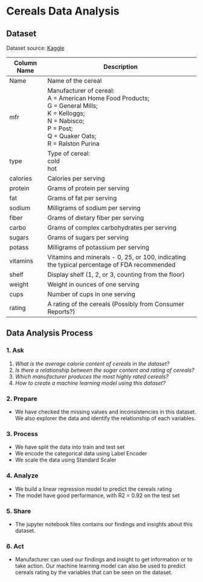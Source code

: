 # Cereals Data Analysis

## Dataset

Dataset source: [Kaggle](https://www.kaggle.com/datasets/crawford/80-cereals)

| Column Name | Description |
|-------------|-------------|
| Name | Name of the cereal |
| mfr | Manufacturer of cereal:<br>A = American Home Food Products;<br>G = General Mills;<br>K = Kelloggs;<br>N = Nabisco;<br>P = Post;<br>Q = Quaker Oats;<br>R = Ralston Purina |
| type | Type of cereal:<br>cold<br>hot |
| calories | Calories per serving |
| protein | Grams of protein per serving |
| fat | Grams of fat per serving |
| sodium | Milligrams of sodium per serving |
| fiber | Grams of dietary fiber per serving |
| carbo | Grams of complex carbohydrates per serving |
| sugars | Grams of sugars per serving |
| potass | Milligrams of potassium per serving |
| vitamins | Vitamins and minerals - 0, 25, or 100, indicating the typical percentage of FDA recommended |
| shelf | Display shelf (1, 2, or 3, counting from the floor) |
| weight | Weight in ounces of one serving |
| cups | Number of cups in one serving |
| rating | A rating of the cereals (Possibly from Consumer Reports?) |

## Data Analysis Process

### 1. Ask

1. *What is the average calorie content of cereals in the dataset?*
2. *Is there a relationship between the sugar content and rating of cereals?*
3. *Which manufacturer produces the most highly rated cereals?*
4. *How to create a machine learning model using this dataset?*

### 2. Prepare

* We have checked the missing values and inconsistencies in this dataset. We also explorer the data and identify the relationship of each variables.

### 3. Process

* We have split the data into train and test set
* We encode the categorical data using Label Encoder
* We scale the data using Standard Scaler

### 4. Analyze

* We build a linear regression model to predict the cereals rating
* The model have good performance, with R2 = 0.92 on the test set

### 5. Share

* The jupyter notebook files contains our findings and insights about this dataset.

### 6. Act

* Manufacturer can used our findings and insight to get information or to take action. Our machine learning model can also be used to predict cereals rating by the variables that can be seen on the dataset.